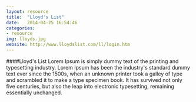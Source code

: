 ```yaml
---
layout: resource 
title:  "Lloyd's List"
date:   2014-04-25 16:54:46
categories:
- resource 
img: lloyds.jpg
website: http://www.lloydslist.com/ll/login.htm 
---
```

####Lloyd's List 
Lorem Ipsum is simply dummy text of the printing and typesetting industry. Lorem Ipsum has been the industry's standard dummy text ever since the 1500s, when an unknown printer took a galley of type and scrambled it to make a type specimen book. It has survived not only five centuries, but also the leap into electronic typesetting, remaining essentially unchanged.
